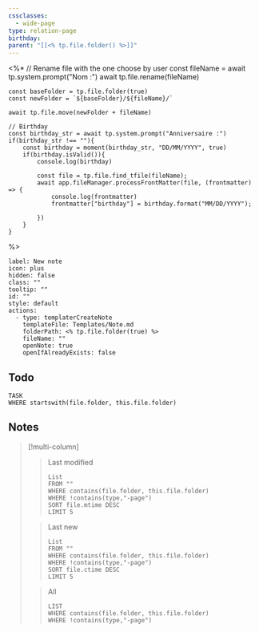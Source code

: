 ```yaml
---
cssclasses:
  - wide-page
type: relation-page
birthday: 
parent: "[[<% tp.file.folder() %>]]"
---
```


<%*
	// Rename file with the one choose by user
	const fileName = await tp.system.prompt("Nom :")
	await tp.file.rename(fileName)
  
	const baseFolder = tp.file.folder(true)
	const newFolder = `${baseFolder}/${fileName}/`

	await tp.file.move(newFolder + fileName)

	// Birthday
	const birthday_str = await tp.system.prompt("Anniversaire :")
	if(birthday_str !== ""){
		const birthday = moment(birthday_str, "DD/MM/YYYY", true)
		if(birthday.isValid()){
			console.log(birthday)
			
			const file = tp.file.find_tfile(fileName);
			await app.fileManager.processFrontMatter(file, (frontmatter) => {
				console.log(frontmatter)
				frontmatter["birthday"] = birthday.format("MM/DD/YYYY");
			  
			})
		}
	}
	
%>






```meta-bind-button
label: New note
icon: plus
hidden: false
class: ""
tooltip: ""
id: ""
style: default
actions:
  - type: templaterCreateNote
    templateFile: Templates/Note.md
    folderPath: <% tp.file.folder(true) %>
    fileName: ""
    openNote: true
    openIfAlreadyExists: false

```
## Todo

```dataview
TASK
WHERE startswith(file.folder, this.file.folder)
```

## Notes

> [!multi-column]
> 
>> Last modified
>>```dataview
>>List
>>FROM ""
>>WHERE contains(file.folder, this.file.folder)
>>WHERE !contains(type,"-page")
>>SORT file.mtime DESC
>>LIMIT 5
>>```
>
>> Last new
>>```dataview
>>List
>>FROM ""
>>WHERE contains(file.folder, this.file.folder)
>>WHERE !contains(type,"-page")
>>SORT file.ctime DESC
>>LIMIT 5
>>```
>
>> All
>>```dataview
>>LIST
>>WHERE contains(file.folder, this.file.folder)
>>WHERE !contains(type,"-page")
>>```
